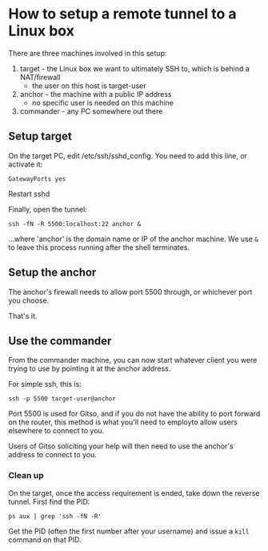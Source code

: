 # How to setup a remote tunnel to a Linux box

There are three machines involved in this setup:

1. target - the Linux box we want to ultimately SSH to, which is behind a NAT/firewall
	* the user on this host is target-user
2. anchor - the machine with a public IP address
	* no specific user is needed on this machine
3. commander - any PC somewhere out there

## Setup target

On the target PC, edit /etc/ssh/sshd_config. You need to add this line, or activate it:

	GatewayPorts yes

Restart sshd

Finally, open the tunnel:

	ssh -fN -R 5500:localhost:22 anchor &

...where 'anchor' is the domain name or IP of the anchor machine. We use `&` to leave this process running after the shell terminates.

## Setup the anchor

The anchor's firewall needs to allow port 5500 through, or whichever port you choose.

That's it.

## Use the commander

From the commander machine, you can now start whatever client you were trying to use by pointing it at the anchor address.

For simple ssh, this is:

	ssh -p 5500 target-user@anchor

Port 5500 is used for Gitso, and if you do not have the ability to port forward on the router, this method is what you'll need to employto allow users elsewhere to connect to you.

Users of Gitso soliciting your help will then need to use the anchor's address to connect to you.

### Clean up

On the target, once the access requirement is ended, take down the reverse tunnel. First find the PID:

	ps aux | grep 'ssh -fN -R'

Get the PID (often the first number after your username) and issue a `kill` command on that PID.
